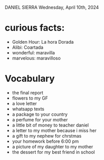 DANIEL SIERRA
Wednesday, April 10th, 2024

# curious facts:
- Golden Hour: La hora Dorada
- Alibi: Coartada
- wonderful: maravilla
- marvelous: maravilloso

# Vocabulary
- the final report
- flowers to my GF
- a love letter
- whatsapp texts
- a package to your country
- a perfume for your mother
- a little bit of money to teacher daniel
- a letter to my mother because i miss her
- a gift to my nephew for chrstmas
- your homework before 6:00 pm
- a picture of my daughter to my mother 
- the dessert for my best friend in school